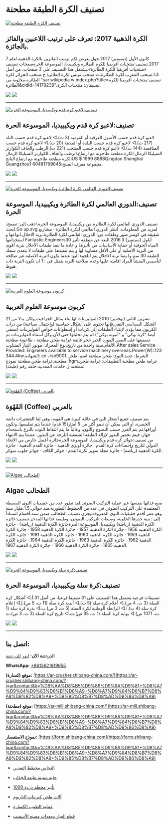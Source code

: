 # تصنيف الكرة الطبقة مطحنة

<a href="https://swt.shibang-china.com/?l=ar&img&k=%D8%AA%D8%B5%D9%86%D9%8A%D9%81+%D8%A7%D9%84%D9%83%D8%B1%D8%A9+%D8%A7%D9%84%D8%B7%D8%A8%D9%82%D8%A9+%D9%85%D8%B7%D8%AD%D9%86%D8%A9" target="_blank">![تصنيف الكرة الطبقة مطحنة](http://static.shibang-china.com/all-800x300/193.jpg)</a>

## الكرة الذهبية 2017: تعرف على ترتيب اللاعبين والفائز بالجائزة.
7 كانون الأول (ديسمبر) 2017.جول يعرض لكم ترتيب الفائزين بالكرة الذهبية لعام 2017.تصنيف:منتخبات أفريقيا للكرة الطائرة ويكيبيديا، الموسوعة الحرةصفحات تصنيف «منتخبات أفريقيا للكرة الطائرة».يشتمل هذا التصنيف على 3 صفحات، من أصل 3.ا.منتخب المغرب لكرة الطائرة.ت.منتخب تونس لكرة الطائرة.ج.منتخب الجزائر لكرة الطائرة.مجلوبة من &quot;sar.wikipedia w index.php?title=تصنيف:منتخبات أفريقيا للكرة الطائرة&amp;oldid=14179239&quot;.تصنيفان: منتخبات الكرة.


<a href="https://whatsapp.shibangsoft.com/WhatsApp.php" target="_blank" title="WhatsApp">![](http://static.shibang-china.com/icon/whatsapp.png)</a> <a href="https://swt.shibang-china.com/?l=ar&icon&k=%D8%AA%D8%B5%D9%86%D9%8A%D9%81+%D8%A7%D9%84%D9%83%D8%B1%D8%A9+%D8%A7%D9%84%D8%B7%D8%A8%D9%82%D8%A9+%D9%85%D8%B7%D8%AD%D9%86%D8%A9" target="_blank">![](http://static.shibang-china.com/icon/chat-ar.png)</a>

---

<a href="https://swt.shibang-china.com/?l=ar&img&k=%D8%AA%D8%B5%D9%86%D9%8A%D9%81+%D8%A7%D9%84%D9%83%D8%B1%D8%A9+%D8%A7%D9%84%D8%B7%D8%A8%D9%82%D8%A9+%D9%85%D8%B7%D8%AD%D9%86%D8%A9" target="_blank">![تصنيف:لاعبو كرة قدم ويكيبيديا، الموسوعة الحرة](http://static.shibang-china.com/all-800x300/1495.jpg)</a>

## تصنيف:لاعبو كرة قدم ويكيبيديا، الموسوعة الحرة
لاعبو كرة قدم حسب الأصول العرقية أو القومية (3 ت).◅ لاعبو كرة قدم حسب البلد (217 ت).◅ لاعبو كرة قدم حسب البلدة أو المدينة (20 ت).◅ لاعبو كرة قدم حسب المنافسة (144 ت).◅ لاعبو كرة قدم حسب المنتخب (221 ت).الرطب والجاف الكوارتز السيليكا الرمال الكرة مطحنة طاحونة مع ارتفاع.الرطب والجاف الكوارتز السيليكا الرمال الكرة مطحنة طاحونة مع ارتفاع الناتجUS $ 1999 8888Qingdao Shanghai Guangzhou1 مجموعة معرف المنتج:60481799845.


<a href="https://whatsapp.shibangsoft.com/WhatsApp.php" target="_blank" title="WhatsApp">![](http://static.shibang-china.com/icon/whatsapp.png)</a> <a href="https://swt.shibang-china.com/?l=ar&icon&k=%D8%AA%D8%B5%D9%86%D9%8A%D9%81+%D8%A7%D9%84%D9%83%D8%B1%D8%A9+%D8%A7%D9%84%D8%B7%D8%A8%D9%82%D8%A9+%D9%85%D8%B7%D8%AD%D9%86%D8%A9" target="_blank">![](http://static.shibang-china.com/icon/chat-ar.png)</a>

---

<a href="https://swt.shibang-china.com/?l=ar&img&k=%D8%AA%D8%B5%D9%86%D9%8A%D9%81+%D8%A7%D9%84%D9%83%D8%B1%D8%A9+%D8%A7%D9%84%D8%B7%D8%A8%D9%82%D8%A9+%D9%85%D8%B7%D8%AD%D9%86%D8%A9" target="_blank">![تصنيف:الدوري العالمي لكرة الطائرة ويكيبيديا، الموسوعة الحرة](http://static.shibang-china.com/all-800x300/816.jpg)</a>

## تصنيف:الدوري العالمي لكرة الطائرة ويكيبيديا، الموسوعة الحرة
تصنيف:الدوري العالمي لكرة الطائرة.من ويكيبيديا، الموسوعة الحرة.اذهب إلى: تصفح، ابحث.Go up.svg.لمزيد من المعلومات، انظر الدوري العالمي للكرة الطائرة &middot; مشاريع شقيقة.في كومنز صور وملفات عن: الدوري العالمي لكرة الطائرة.تربة الاحلال.انواعها و استخدامها Fantastic Engineers30 أيلول (سبتمبر) 2016.3 اﻟﺒﻌﺪ ﻋﻦ ﻣﻨﻄﻘﺔ ﺗﺄﺛﯿﺮ اﻟﻤﯿﺎه اﻟﺠﻮﻓﯿﺔ أو ﺣﻤﺎﯾﺔ اﻷﺳﺎﺳﺎت ﻣﻦ ﺗﺄﺛﯿﺮھﺎ و ﻋﺎدة ﻣﺎ ﺗﻨﻔﺬ ﻃﺒﻘﺎت اﻷﺣﻼل ﺑﺘﺮﺑﺔ أﻗﻮى ﻣﻦ اﻟﺘﺮﺑﺔ اﻷﺻﻠﯿﺔ أو ﻋﻠﻰ اﻷﻗﻞ ﻣﺴﺎوﯾﺔ ﻟﮭﺎ و ﯾﺘﻢ ﺗﻨﻔﯿﺬھﺎ ﻋﻠﻰ ﻃﺒﻘﺎت ﻻ ﯾﺘﻌﺪى ﺳﻤﻚ اﻟﻄﺒﻘﺔ 30 سم.ﻭﺍ يضا تربة الاحلال يتم ﺍﻟﻠﺠوء ﺍﻟﻴﻬﺎ ﻋﻨﺩﻤﺎ تكون التربة الاصلية ﻏﻴﺭ صالحة لتأسيس المنشأ ﺍﻟﻤﺭﺍﺩ ﺍﻗﺎمته ﻋﻠﻴﻬﺎ ﻭﻋﺩﻡ صلاحية التربة يتمثل ﻓﻲ : 1 ﺍﻥ تكون التربة ﺫﺍﺕ ﻫﺒﻭﻁ.


<a href="https://whatsapp.shibangsoft.com/WhatsApp.php" target="_blank" title="WhatsApp">![](http://static.shibang-china.com/icon/whatsapp.png)</a> <a href="https://swt.shibang-china.com/?l=ar&icon&k=%D8%AA%D8%B5%D9%86%D9%8A%D9%81+%D8%A7%D9%84%D9%83%D8%B1%D8%A9+%D8%A7%D9%84%D8%B7%D8%A8%D9%82%D8%A9+%D9%85%D8%B7%D8%AD%D9%86%D8%A9" target="_blank">![](http://static.shibang-china.com/icon/chat-ar.png)</a>

---

<a href="https://swt.shibang-china.com/?l=ar&img&k=%D8%AA%D8%B5%D9%86%D9%8A%D9%81+%D8%A7%D9%84%D9%83%D8%B1%D8%A9+%D8%A7%D9%84%D8%B7%D8%A8%D9%82%D8%A9+%D9%85%D8%B7%D8%AD%D9%86%D8%A9" target="_blank">![كربون موسوعة العلوم العربية](http://static.shibang-china.com/all-800x300/1405.jpg)</a>

## كربون موسوعة العلوم العربية
21 تشرين الثاني (نوفمبر) 2010.الفوليرينات لها بناء يماثل الجرافيت,ولكن بدلا من الشكل السداسي النقي,فإنها تحتوى على أشكال خماسية (وإحتمال سباعية) من ذرات الكربون,مما يؤدى لإنثناء الطبقات إلى كريات أو إسطوانات.خواص الفوليرينات (تسمى أيضا &quot;كرة بوكي&quot; و &quot;أنبوبة بوكي&quot;) لم يتم تحليلها حتى الأن.وكل أسماء الفوليرينات تم تسميتها على.الصين المورد الجير حجر فائقة غرامة طحن مطحنة ، طاحونة مطحنة الألغام.سنة واحدة من تاريخ.نوع المحرك: موتور التيار المتناوب.After sales Service Provided: Engineers available to service machinery overseas.Power(W):.123 344.4kw.الشهادة: ce ، iso9001.الشرط: جديد.النوع: طحن مطحنة.اسم: طحن مطحنة.غرامة طحن مطحنة نموذج: hgm.غرامة طحن مطحنة التطبيقات: غرامة طحن مطحنة ل خامات المعدنية.حلقة رقم (طبقة):.


<a href="https://whatsapp.shibangsoft.com/WhatsApp.php" target="_blank" title="WhatsApp">![](http://static.shibang-china.com/icon/whatsapp.png)</a> <a href="https://swt.shibang-china.com/?l=ar&icon&k=%D8%AA%D8%B5%D9%86%D9%8A%D9%81+%D8%A7%D9%84%D9%83%D8%B1%D8%A9+%D8%A7%D9%84%D8%B7%D8%A8%D9%82%D8%A9+%D9%85%D8%B7%D8%AD%D9%86%D8%A9" target="_blank">![](http://static.shibang-china.com/icon/chat-ar.png)</a>

---

<a href="https://swt.shibang-china.com/?l=ar&img&k=%D8%AA%D8%B5%D9%86%D9%8A%D9%81+%D8%A7%D9%84%D9%83%D8%B1%D8%A9+%D8%A7%D9%84%D8%B7%D8%A8%D9%82%D8%A9+%D9%85%D8%B7%D8%AD%D9%86%D8%A9" target="_blank">![القَهْوَة (Coffee) بالعربي](http://static.shibang-china.com/all-800x300/804.jpg)</a>

## القَهْوَة (Coffee) بالعربي
يتم تصنيف جميع أشجار البن في عائلة كبيرة هي الفويه، وهي إما الشجيرات دائمة الخضرة، أو التي يمكن أن تنمو أكثر من 5 امتار(15 قدم) عندما يتم تمليسها، وتكون أوراقها.ثم يتم الفرز حسب النضوج واللون، وغالباً ما يتم التقاط التوت بالنزع باستخدام جهاز، فيتم تخمير البذور لإزالة الطبقة الصمغية اللزجة عن البذور، عندما يتم الانتهاء من.تصنيف:جوائز كرة قدم ويكيبيديا، الموسوعة الحرةجائزة أفضل حارس من الاتحاد الدولي لتاريخ وإحصاءات كرة القدم &middot; جائزة أونزي الذهبية &middot; جائزة القدم الذهبية &middot; جائزة الكرة الذهبية (رياضة) &middot; جائزة مجلة سوبر لكرة القدم &middot; جوائز الكاف &middot; جوائز جلوب سوكر.


<a href="https://whatsapp.shibangsoft.com/WhatsApp.php" target="_blank" title="WhatsApp">![](http://static.shibang-china.com/icon/whatsapp.png)</a> <a href="https://swt.shibang-china.com/?l=ar&icon&k=%D8%AA%D8%B5%D9%86%D9%8A%D9%81+%D8%A7%D9%84%D9%83%D8%B1%D8%A9+%D8%A7%D9%84%D8%B7%D8%A8%D9%82%D8%A9+%D9%85%D8%B7%D8%AD%D9%86%D8%A9" target="_blank">![](http://static.shibang-china.com/icon/chat-ar.png)</a>

---

<a href="https://swt.shibang-china.com/?l=ar&img&k=%D8%AA%D8%B5%D9%86%D9%8A%D9%81+%D8%A7%D9%84%D9%83%D8%B1%D8%A9+%D8%A7%D9%84%D8%B7%D8%A8%D9%82%D8%A9+%D9%85%D8%B7%D8%AD%D9%86%D8%A9" target="_blank">![Algae الطحالب](http://static.shibang-china.com/all-800x300/762.jpg)</a>

## Algae الطحالب
صنع غذائها بنفسها عبر عملية التركيب الضوئي.لقد تطور عدد من حقيقيات النوى البسيطة المعتمدة على التركيب الضوئي في عدد من الخطوط التطورية.منذ حوالي.1.5.مليار سنة وهو عمر أقدم حقيقيات النوى المعروفة.يجري تصنيف الطحالب ضمن ستة.أقسام استناداً إلى : بنية جدرها.الخلوية، وصبغات التركيب الضوئي، وطبيعة غذائها المدخر.تصنيف:جائزة الكرة الذهبية (رياضة) ويكيبيديا، الموسوعة الحرةجائزة الكرة الذهبية (رياضة) &middot; جائزة الكرة الذهبية 1956 &middot; جائزة الكرة الذهبية 1957 &middot; جائزة الكرة الذهبية 1958 &middot; جائزة الكرة الذهبية 1959 &middot; جائزة الكرة الذهبية 1960 &middot; جائزة الكرة الذهبية 1961 &middot; جائزة الكرة الذهبية 1962 &middot; جائزة الكرة الذهبية 1963 &middot; جائزة الكرة الذهبية 1964 &middot; جائزة الكرة الذهبية 1965 &middot; جائزة الكرة الذهبية 1966 &middot; جائزة الكرة الذهبية 1967.


<a href="https://whatsapp.shibangsoft.com/WhatsApp.php" target="_blank" title="WhatsApp">![](http://static.shibang-china.com/icon/whatsapp.png)</a> <a href="https://swt.shibang-china.com/?l=ar&icon&k=%D8%AA%D8%B5%D9%86%D9%8A%D9%81+%D8%A7%D9%84%D9%83%D8%B1%D8%A9+%D8%A7%D9%84%D8%B7%D8%A8%D9%82%D8%A9+%D9%85%D8%B7%D8%AD%D9%86%D8%A9" target="_blank">![](http://static.shibang-china.com/icon/chat-ar.png)</a>

---

<a href="https://swt.shibang-china.com/?l=ar&img&k=%D8%AA%D8%B5%D9%86%D9%8A%D9%81+%D8%A7%D9%84%D9%83%D8%B1%D8%A9+%D8%A7%D9%84%D8%B7%D8%A8%D9%82%D8%A9+%D9%85%D8%B7%D8%AD%D9%86%D8%A9" target="_blank">![تصنيف:كرة سلة ويكيبيديا، الموسوعة الحرة](http://static.shibang-china.com/all-800x300/214.jpg)</a>

## تصنيف:كرة سلة ويكيبيديا، الموسوعة الحرة
تصنيفات فرعية.يشتمل هذا التصنيف على 31 تصنيفا فرعيا، من أصل 31.أ.◅ أشكال كرة السلة (3 ت، 4 ص).◅ أعلام كرة سلة (5 ت).◅ أندية كرة سلة (11 ت، 5 ص).إ.◅ إعلام كرة سلة (4 ت).ا.◅ الرابطة الوطنية لكرة السلة (5 ت، 3 ص).ب.◅ بذرة كرة سلة (1 ت، 1071 ص).◅ بوابة كرة السلة (1 ت، 35 ص).ت.◅ تاريخ كرة السلة (3 ت، 3 ص).ث.

<a href="https://whatsapp.shibangsoft.com/WhatsApp.php" target="_blank" title="WhatsApp">![](http://static.shibang-china.com/icon/whatsapp.png)</a> <a href="https://swt.shibang-china.com/?l=ar&icon&k=%D8%AA%D8%B5%D9%86%D9%8A%D9%81+%D8%A7%D9%84%D9%83%D8%B1%D8%A9+%D8%A7%D9%84%D8%B7%D8%A8%D9%82%D8%A9+%D9%85%D8%B7%D8%AD%D9%86%D8%A9" target="_blank">![](http://static.shibang-china.com/icon/chat-ar.png)</a>

---
## اتصل بنا:

**الدردشة الآن:** [انقر للدردشة](https://swt.shibang-china.com?l=ar&contact&k=%D8%AA%D8%B5%D9%86%D9%8A%D9%81+%D8%A7%D9%84%D9%83%D8%B1%D8%A9+%D8%A7%D9%84%D8%B7%D8%A8%D9%82%D8%A9+%D9%85%D8%B7%D8%AD%D9%86%D8%A9)

**WhatsApp:**  [+8613621919955](https://whatsapp.shibangsoft.com/WhatsApp.php)

**موقع (كسارة):** [https://ar-crusher.shibang-china.com/](https://ar-crusher.shibang-china.com/?l=ar&contact&k=%D8%AA%D8%B5%D9%86%D9%8A%D9%81+%D8%A7%D9%84%D9%83%D8%B1%D8%A9+%D8%A7%D9%84%D8%B7%D8%A8%D9%82%D8%A9+%D9%85%D8%B7%D8%AD%D9%86%D8%A9)

**موقع (مطحنة):** [https://ar-mill.shibang-china.com/](https://ar-mill.shibang-china.com/?l=ar&contact&k=%D8%AA%D8%B5%D9%86%D9%8A%D9%81+%D8%A7%D9%84%D9%83%D8%B1%D8%A9+%D8%A7%D9%84%D8%B7%D8%A8%D9%82%D8%A9+%D9%85%D8%B7%D8%AD%D9%86%D8%A9)

**نموذج الاستفسار:** [https://form.shibang-china.com](https://form.shibang-china.com?l=ar&contact&k=%D8%AA%D8%B5%D9%86%D9%8A%D9%81+%D8%A7%D9%84%D9%83%D8%B1%D8%A9+%D8%A7%D9%84%D8%B7%D8%A8%D9%82%D8%A9+%D9%85%D8%B7%D8%AD%D9%86%D8%A9)

* [النحاس مخطط التعدين](../27/%D8%A7%D9%84%D9%86%D8%AD%D8%A7%D8%B3%20%D9%85%D8%AE%D8%B7%D8%B7%20%D8%A7%D9%84%D8%AA%D8%B9%D8%AF%D9%8A%D9%86.md)

* [حلية مميتة طبعة الجذاب](../28/%D8%AD%D9%84%D9%8A%D8%A9%20%D9%85%D9%85%D9%8A%D8%AA%D8%A9%20%D8%B7%D8%A8%D8%B9%D8%A9%20%D8%A7%D9%84%D8%AC%D8%B0%D8%A7%D8%A8.md)

* [تأثير محطم ذروة 1000](../30/%D8%AA%D8%A3%D8%AB%D9%8A%D8%B1%20%D9%85%D8%AD%D8%B7%D9%85%20%D8%B0%D8%B1%D9%88%D8%A9%201000.md)

* [آلات طحن كبريتات الباريوم](../28/%D8%A2%D9%84%D8%A7%D8%AA%20%D8%B7%D8%AD%D9%86%20%D9%83%D8%A8%D8%B1%D9%8A%D8%AA%D8%A7%D8%AA%20%D8%A7%D9%84%D8%A8%D8%A7%D8%B1%D9%8A%D9%88%D9%85.md)

* [عملية الطوب الكسارة](../27/%D8%B9%D9%85%D9%84%D9%8A%D8%A9%20%D8%A7%D9%84%D8%B7%D9%88%D8%A8%20%D8%A7%D9%84%D9%83%D8%B3%D8%A7%D8%B1%D8%A9.md)

* [قطع الغيار ومعدات مصنع الأسمنت](../26/%D9%82%D8%B7%D8%B9%20%D8%A7%D9%84%D8%BA%D9%8A%D8%A7%D8%B1%20%D9%88%D9%85%D8%B9%D8%AF%D8%A7%D8%AA%20%D9%85%D8%B5%D9%86%D8%B9%20%D8%A7%D9%84%D8%A3%D8%B3%D9%85%D9%86%D8%AA.md)